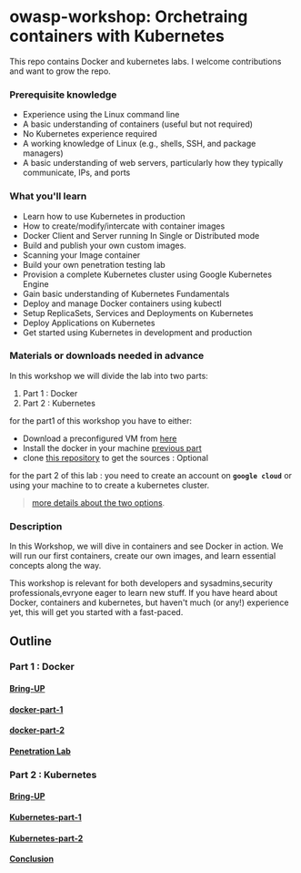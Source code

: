 # owasp-workshop: Orchetraing containers with Kubernetes

This repo contains Docker and kubernetes labs. I welcome contributions and want to grow the repo.

### Prerequisite knowledge
- Experience using the Linux command line
- A basic understanding of containers (useful but not required)
- No Kubernetes experience required
- A working knowledge of Linux (e.g., shells, SSH, and package managers)
- A basic understanding of web servers, particularly how they typically communicate, IPs, and ports

### What you'll learn
- Learn how to use Kubernetes in production
- How to create/modify/intercate with container images
- Docker Client and Server running In Single or Distributed mode
- Build and publish your own custom images.
- Scanning your Image container
- Build your own penetration testing lab
- Provision a complete Kubernetes cluster using Google Kubernetes Engine
- Gain basic understanding of Kubernetes Fundamentals
- Deploy and manage Docker containers using kubectl
- Setup ReplicaSets, Services and Deployments on Kubernetes
- Deploy Applications on Kubernetes
- Get started using Kubernetes in development and production
 

### Materials or downloads needed in advance
In this workshop we will divide the lab into two parts:

 1.    Part 1 : Docker
 2.    Part 2 : Kubernetes

for the part1 of this workshop you have to either:

- Download a preconfigured VM from [here](https://public.boxcloud.com/d/1/b1!c38vgvnRvAePv95Z1982Y86jw1pbYarCAM-MCsWyRcw_i1QjaK0z7nhb9ru9SFadpbnq2wXdFotMeNokFILPJ9oOJ5ng6eojXwXyyFuhakRHUizVMUAAzdoOOAPJEBHv0ijBKsAQltTmB4sBjegGzAAzaXDTa6WAPOI5oxP4ovaplUHyZnzH5BJk-gCVnWNYUBY3PWVRREGjFKUraiBDtvbiTnO1iEg8hPKcTvNiyIzfOGYmk0CKSHh6zSLFYW-pyNgpkqaHlLs7JQSzWwAaQMRROn0Es3JMinU-asO_g8N8bbBD5tftUMMDrTlZcPcYjwfNPr3Qk5H6eUAD6_6jGKK5QgAFxDIG0RWc5heR5_fIIMOb0KLKzp_Yon5NpZayLviYnVrp9ISQBMWZ4DBII3DCY8A4Zo42GEbEuuyNZ2hvf56OalbQ832bwtIOgg8mmKXT7-wHePJLgaS-naRH1g8hGNW3waoKd4b4j3awEW-GvmQnT2Jl8IDI4F928ADj91AcS4lHDkAwiq6W5PABeYHnQgaiMD38_9I6oG3sMUrU7GRGlaVH61J7YbbQ7iJEcZl8-BIdSVhnZjORyy6DJRir57dd8rpWOaZCv78jb4Sq5HFHvKs2r8q3ugHb0ruZdwPlWvFTlwyiZylUDimU2qqJDtZ8C9NpSMj9FcthxZwtW6ffLJP57jpB954KsdQdCxkidzblLPoBTSJpZxEh94pwp9vu6EomQQE2Av4sJr8T5k3wAUkz7Cb872HN3HJjuufA-IkubAG3kPjG08cxrvjgBDJg59fkVWlXq4dIEibUK_PXxXitp6UC1VeUKODwbzcKV-6VROV7RFiZfes7qN_t4TzSe4snLsiDH-zYm18Khc96xuTb4OuGZ2tapVEq4x8egKjg5ZkTTA08vKs891-ttxsFAxRnUNfZo5KTVonOePGt3vHljN1J3kFgVI0n8qjINAgxToGVDNh-s8wfDaqBfPuwnWvXTZZTA3EW6rTxVJ1MIHC201PepFkapRCqjnhCGwh1AeMibp5qyi76UgDyCWaK4LiTDeWCh5GJjU6Atrbt9FtitC2wV2xdcMzK5G_ywZ9scQ1_mrEtw4bR2sdr4jxAGoUJLraCXrLcKqFtikOEPrcEIrw666FT8hVzAsrdSFEzYAGRT8-p7io5Se_yGXWKfcNWVMpdc9ApuT50pZJrtfwSPhM8O6XIlHWRuhUQywOoUckjiR_zNLU6cBffeCM-6tCg/download)
- Install the docker in your machine [previous part](#)
- clone [this repository](https://github.com/etadata/owasp-workshop) to get the sources : Optional

for the part 2 of this lab :  you need to create an account on **``google cloud``** or using your machine to to create a kubernetes cluster.

> [more details about the two options](kubernetes/bring-up.md).

### Description 
In this Workshop, we will dive in containers and see Docker in action. We will run our first containers, create our own images, and learn essential concepts along the way.

This workshop is relevant for both developers and sysadmins,security professionals,evryone eager to learn new stuff. 
If you have heard about Docker, containers and kubernetes, but haven't much (or any!) experience yet, this will get you started with a fast-paced.

## Outline

### Part 1 : Docker
#### [Bring-UP](docker/docker-quickstart.md) 
#### [docker-part-1](docker/docker-part1.md)
#### [docker-part-2](docker/docker-part2.md)
#### [Penetration Lab](docker/docker-penetest-lab.md)
### Part 2 : Kubernetes
#### [Bring-UP](#)
#### [Kubernetes-part-1](#)
#### [Kubernetes-part-2](#)
#### [Conclusion](#)
